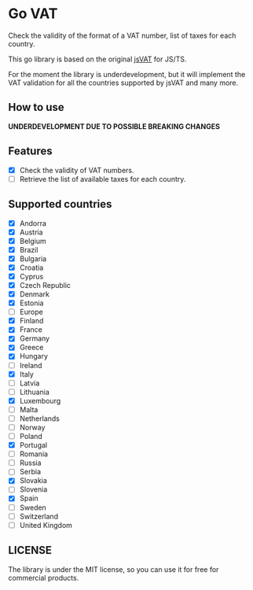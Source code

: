 # Go VAT

Check the validity of the format of a VAT number, list of taxes for each country.

This go library is based on the original [jsVAT](https://github.com/se-panfilov/jsvat) for JS/TS.

For the moment the library is underdevelopment, but it will implement the VAT validation for all the countries supported
by jsVAT and many more.

## How to use

**UNDERDEVELOPMENT DUE TO POSSIBLE BREAKING CHANGES**

## Features

- [x] Check the validity of VAT numbers.
- [ ] Retrieve the list of available taxes for each country.

## Supported countries

- [x] Andorra
- [x] Austria
- [x] Belgium
- [x] Brazil
- [x] Bulgaria
- [x] Croatia
- [x] Cyprus
- [x] Czech Republic
- [x] Denmark
- [x] Estonia
- [ ] Europe
- [x] Finland
- [x] France
- [x] Germany
- [x] Greece
- [x] Hungary
- [ ] Ireland
- [x] Italy
- [ ] Latvia
- [ ] Lithuania
- [x] Luxembourg
- [ ] Malta
- [ ] Netherlands
- [ ] Norway
- [ ] Poland
- [x] Portugal
- [ ] Romania
- [ ] Russia
- [ ] Serbia
- [x] Slovakia
- [ ] Slovenia
- [x] Spain
- [ ] Sweden
- [ ] Switzerland
- [ ] United Kingdom

## LICENSE

The library is under the MIT license, so you can use it for free for commercial products.